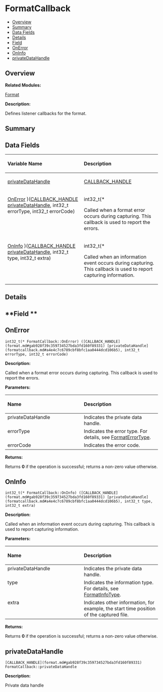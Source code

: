# FormatCallback<a name="EN-US_TOPIC_0000001055358106"></a>

-   [Overview](#section2025395648165631)
-   [Summary](#section1628089547165631)
-   [Data Fields](#pub-attribs)
-   [Details](#section516987346165631)
-   [Field](#section160156636165631)
-   [OnError](#a47f30ebe4db3087e01c4259c0a983588)
-   [OnInfo](#a24b3d9a290f39522c4a733d141772cb1)
-   [privateDataHandle](#a4e4c7c6789cbf8bfc1aa0444dcd106b5)

## **Overview**<a name="section2025395648165631"></a>

**Related Modules:**

[Format](format.md)

**Description:**

Defines listener callbacks for the format. 

## **Summary**<a name="section1628089547165631"></a>

## Data Fields<a name="pub-attribs"></a>

<a name="table709587583165631"></a>
<table><thead align="left"><tr id="row946310061165631"><th class="cellrowborder" valign="top" width="50%" id="mcps1.1.3.1.1"><p id="p96249159165631"><a name="p96249159165631"></a><a name="p96249159165631"></a>Variable Name</p>
</th>
<th class="cellrowborder" valign="top" width="50%" id="mcps1.1.3.1.2"><p id="p924909369165631"><a name="p924909369165631"></a><a name="p924909369165631"></a>Description</p>
</th>
</tr>
</thead>
<tbody><tr id="row629097074165631"><td class="cellrowborder" valign="top" width="50%" headers="mcps1.1.3.1.1 "><p id="p1966122668165631"><a name="p1966122668165631"></a><a name="p1966122668165631"></a><a href="formatcallback.md#a4e4c7c6789cbf8bfc1aa0444dcd106b5">privateDataHandle</a></p>
</td>
<td class="cellrowborder" valign="top" width="50%" headers="mcps1.1.3.1.2 "><p id="p1204800892165631"><a name="p1204800892165631"></a><a name="p1204800892165631"></a><a href="format.md#gab928f39c359734527bda3fd160f89331">CALLBACK_HANDLE</a> </p>
</td>
</tr>
<tr id="row1527051293165631"><td class="cellrowborder" valign="top" width="50%" headers="mcps1.1.3.1.1 "><p id="p1993286622165631"><a name="p1993286622165631"></a><a name="p1993286622165631"></a><a href="formatcallback.md#a47f30ebe4db3087e01c4259c0a983588">OnError</a> )(<a href="format.md#gab928f39c359734527bda3fd160f89331">CALLBACK_HANDLE</a> <a href="formatcallback.md#a4e4c7c6789cbf8bfc1aa0444dcd106b5">privateDataHandle</a>, int32_t errorType, int32_t errorCode)</p>
</td>
<td class="cellrowborder" valign="top" width="50%" headers="mcps1.1.3.1.2 "><p id="p1422905631165631"><a name="p1422905631165631"></a><a name="p1422905631165631"></a>int32_t(* </p>
<p id="p635699712165631"><a name="p635699712165631"></a><a name="p635699712165631"></a>Called when a format error occurs during capturing. This callback is used to report the errors. </p>
</td>
</tr>
<tr id="row946652630165631"><td class="cellrowborder" valign="top" width="50%" headers="mcps1.1.3.1.1 "><p id="p757264507165631"><a name="p757264507165631"></a><a name="p757264507165631"></a><a href="formatcallback.md#a24b3d9a290f39522c4a733d141772cb1">OnInfo</a> )(<a href="format.md#gab928f39c359734527bda3fd160f89331">CALLBACK_HANDLE</a> <a href="formatcallback.md#a4e4c7c6789cbf8bfc1aa0444dcd106b5">privateDataHandle</a>, int32_t type, int32_t extra)</p>
</td>
<td class="cellrowborder" valign="top" width="50%" headers="mcps1.1.3.1.2 "><p id="p1846346690165631"><a name="p1846346690165631"></a><a name="p1846346690165631"></a>int32_t(* </p>
<p id="p402537600165631"><a name="p402537600165631"></a><a name="p402537600165631"></a>Called when an information event occurs during capturing. This callback is used to report capturing information. </p>
</td>
</tr>
</tbody>
</table>

## **Details**<a name="section516987346165631"></a>

## **Field **<a name="section160156636165631"></a>

## OnError<a name="a47f30ebe4db3087e01c4259c0a983588"></a>

```
int32_t(* FormatCallback::OnError) ([CALLBACK_HANDLE](format.md#gab928f39c359734527bda3fd160f89331) [privateDataHandle](formatcallback.md#a4e4c7c6789cbf8bfc1aa0444dcd106b5), int32_t errorType, int32_t errorCode)
```

 **Description:**

Called when a format error occurs during capturing. This callback is used to report the errors. 

**Parameters:**

<a name="table54852415165631"></a>
<table><thead align="left"><tr id="row2109745952165631"><th class="cellrowborder" valign="top" width="50%" id="mcps1.1.3.1.1"><p id="p802347312165631"><a name="p802347312165631"></a><a name="p802347312165631"></a>Name</p>
</th>
<th class="cellrowborder" valign="top" width="50%" id="mcps1.1.3.1.2"><p id="p1114119377165631"><a name="p1114119377165631"></a><a name="p1114119377165631"></a>Description</p>
</th>
</tr>
</thead>
<tbody><tr id="row706748530165631"><td class="cellrowborder" valign="top" width="50%" headers="mcps1.1.3.1.1 ">privateDataHandle</td>
<td class="cellrowborder" valign="top" width="50%" headers="mcps1.1.3.1.2 ">Indicates the private data handle. </td>
</tr>
<tr id="row2112034002165631"><td class="cellrowborder" valign="top" width="50%" headers="mcps1.1.3.1.1 ">errorType</td>
<td class="cellrowborder" valign="top" width="50%" headers="mcps1.1.3.1.2 ">Indicates the error type. For details, see <a href="format.md#ga31e7fcf42722fa15e4e5489c2fef9092">FormatErrorType</a>. </td>
</tr>
<tr id="row1172459167165631"><td class="cellrowborder" valign="top" width="50%" headers="mcps1.1.3.1.1 ">errorCode</td>
<td class="cellrowborder" valign="top" width="50%" headers="mcps1.1.3.1.2 ">Indicates the error code. </td>
</tr>
</tbody>
</table>

**Returns:**

Returns  **0**  if the operation is successful; returns a non-zero value otherwise. 

## OnInfo<a name="a24b3d9a290f39522c4a733d141772cb1"></a>

```
int32_t(* FormatCallback::OnInfo) ([CALLBACK_HANDLE](format.md#gab928f39c359734527bda3fd160f89331) [privateDataHandle](formatcallback.md#a4e4c7c6789cbf8bfc1aa0444dcd106b5), int32_t type, int32_t extra)
```

 **Description:**

Called when an information event occurs during capturing. This callback is used to report capturing information. 

**Parameters:**

<a name="table819378564165631"></a>
<table><thead align="left"><tr id="row1895357909165631"><th class="cellrowborder" valign="top" width="50%" id="mcps1.1.3.1.1"><p id="p129534052165631"><a name="p129534052165631"></a><a name="p129534052165631"></a>Name</p>
</th>
<th class="cellrowborder" valign="top" width="50%" id="mcps1.1.3.1.2"><p id="p129590092165631"><a name="p129590092165631"></a><a name="p129590092165631"></a>Description</p>
</th>
</tr>
</thead>
<tbody><tr id="row1901082466165631"><td class="cellrowborder" valign="top" width="50%" headers="mcps1.1.3.1.1 ">privateDataHandle</td>
<td class="cellrowborder" valign="top" width="50%" headers="mcps1.1.3.1.2 ">Indicates the private data handle. </td>
</tr>
<tr id="row732648488165631"><td class="cellrowborder" valign="top" width="50%" headers="mcps1.1.3.1.1 ">type</td>
<td class="cellrowborder" valign="top" width="50%" headers="mcps1.1.3.1.2 ">Indicates the information type. For details, see <a href="format.md#ga6f00342925d3d5e586c76f8695985cad">FormatInfoType</a>. </td>
</tr>
<tr id="row1708396419165631"><td class="cellrowborder" valign="top" width="50%" headers="mcps1.1.3.1.1 ">extra</td>
<td class="cellrowborder" valign="top" width="50%" headers="mcps1.1.3.1.2 ">Indicates other information, for example, the start time position of the captured file. </td>
</tr>
</tbody>
</table>

**Returns:**

Returns  **0**  if the operation is successful; returns a non-zero value otherwise. 

## privateDataHandle<a name="a4e4c7c6789cbf8bfc1aa0444dcd106b5"></a>

```
[CALLBACK_HANDLE](format.md#gab928f39c359734527bda3fd160f89331) FormatCallback::privateDataHandle
```

 **Description:**

Private data handle 

